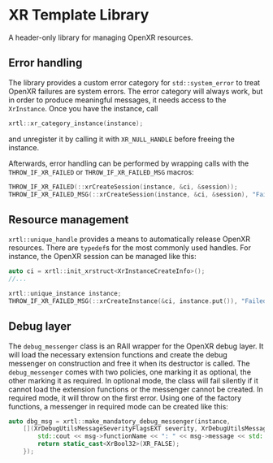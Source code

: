 # XR Template Library
A header-only library for managing OpenXR resources.

## Error handling
The library provides a custom error category for `std::system_error` to treat OpenXR failures are system errors. The error category will always work, but in order to produce meaningful messages, it needs access to the `XrInstance`. Once you have the instance, call
```c++
xrtl::xr_category_instance(instance);
```
and unregister it by calling it with `XR_NULL_HANDLE` before freeing the instance.

Afterwards, error handling can be performed by wrapping calls with the `THROW_IF_XR_FAILED` or `THROW_IF_XR_FAILED_MSG` macros:
```c++
THROW_IF_XR_FAILED(::xrCreateSession(instance, &ci, &session));
THROW_IF_XR_FAILED_MSG(::xrCreateSession(instance, &ci, &session), "Failed to create an OpenXR session.");
```

## Resource management
`xrtl::unique_handle` provides a means to automatically release OpenXR resources. There are `typedef`s for the most commonly used handles. For instance, the OpenXR session can be managed like this:
```c++
auto ci = xrtl::init_xrstruct<XrInstanceCreateInfo>();
//...

xrtl::unique_instance instance;
THROW_IF_XR_FAILED_MSG(::xrCreateInstance(&ci, instance.put()), "Failed to create OpenXR instance.");
```

## Debug layer
The `debug_messenger` class is an RAII wrapper for the OpenXR debug layer. It will load the necessary extension functions and create the debug messenger on construction and free it when its destructor is called. The `debug_messenger` comes with two policies, one marking it as optional, the other marking it as required. In optional mode, the class will fail silently if it cannot load the extension functions or the messenger cannot be created. In required mode, it will throw on the first error. Using one of the factory functions, a messenger in required mode can be created like this:
```c++
auto dbg_msg = xrtl::make_mandatory_debug_messenger(instance,
    [](XrDebugUtilsMessageSeverityFlagsEXT severity, XrDebugUtilsMessageTypeFlagsEXT types, const XrDebugUtilsMessengerCallbackDataEXT *msg, void *user_data) {
        std::cout << msg->functionName << ": " << msg->message << std::endl;
        return static_cast<XrBool32>(XR_FALSE);
    });
```
